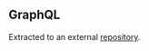 ## GraphQL

Extracted to an external [repository](https://github.com/MislavJaksic/GraphQL-Tutorial).
